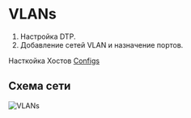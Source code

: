 # VLANs
  1. Настройка DTP.
  2. Добавление сетей VLAN и назначение портов.
  
Насткойка Хостов [Configs](https://github.com/pekitel/OTUS-Network/tree/main/%D0%94%D0%BE%D0%BC%D0%B0%D1%88%D0%BD%D0%B8%D0%B5%20%D1%80%D0%B0%D0%B1%D0%BE%D1%82%D1%8B/VLANs/Configs)
  
## Схема сети
![VLANs](https://user-images.githubusercontent.com/112701413/188426927-9510be9e-82ab-4c50-b57e-633b7f04bc54.jpg)
